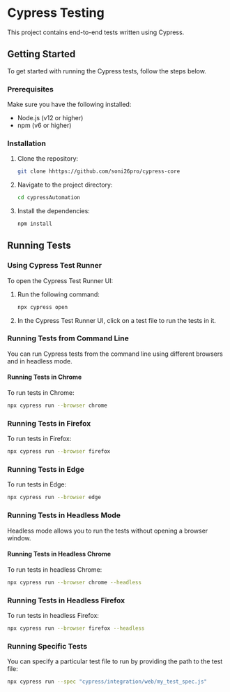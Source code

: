 # Cypress Testing

This project contains end-to-end tests written using Cypress.

## Getting Started

To get started with running the Cypress tests, follow the steps below.

### Prerequisites

Make sure you have the following installed:
- Node.js (v12 or higher)
- npm (v6 or higher)

### Installation

1. Clone the repository:

    ```bash
    git clone hhttps://github.com/soni26pro/cypress-core
    ```

2. Navigate to the project directory:

    ```bash
    cd cypressAutomation
    ```

3. Install the dependencies:

    ```bash
    npm install
    ```

## Running Tests

### Using Cypress Test Runner

To open the Cypress Test Runner UI:

1. Run the following command:

    ```bash
    npx cypress open
    ```

2. In the Cypress Test Runner UI, click on a test file to run the tests in it.

### Running Tests from Command Line

You can run Cypress tests from the command line using different browsers and in headless mode.

#### Running Tests in Chrome

To run tests in Chrome:

```bash
npx cypress run --browser chrome
```

### Running Tests in Firefox
To run tests in Firefox:

```bash
npx cypress run --browser firefox
```

### Running Tests in Edge
To run tests in Edge:

```bash
npx cypress run --browser edge
```

### Running Tests in Headless Mode
Headless mode allows you to run the tests without opening a browser window.

#### Running Tests in Headless Chrome
To run tests in headless Chrome:

```bash
npx cypress run --browser chrome --headless
```

### Running Tests in Headless Firefox
To run tests in headless Firefox:

```bash
npx cypress run --browser firefox --headless
```

### Running Specific Tests
You can specify a particular test file to run by providing the path to the test file:

```bash
npx cypress run --spec "cypress/integration/web/my_test_spec.js"
```